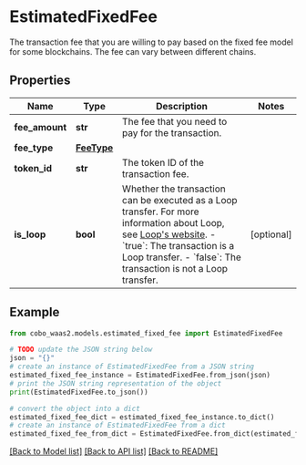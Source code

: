 # EstimatedFixedFee

The transaction fee that you are willing to pay based on the fixed fee model for some blockchains. The fee can vary between different chains.

## Properties

Name | Type | Description | Notes
------------ | ------------- | ------------- | -------------
**fee_amount** | **str** | The fee that you need to pay for the transaction. | 
**fee_type** | [**FeeType**](FeeType.md) |  | 
**token_id** | **str** | The token ID of the transaction fee. | 
**is_loop** | **bool** | Whether the transaction can be executed as a Loop transfer. For more information about Loop, see [Loop&#39;s website](https://loop.top/). - &#x60;true&#x60;: The transaction is a Loop transfer. - &#x60;false&#x60;: The transaction is not a Loop transfer.  | [optional] 

## Example

```python
from cobo_waas2.models.estimated_fixed_fee import EstimatedFixedFee

# TODO update the JSON string below
json = "{}"
# create an instance of EstimatedFixedFee from a JSON string
estimated_fixed_fee_instance = EstimatedFixedFee.from_json(json)
# print the JSON string representation of the object
print(EstimatedFixedFee.to_json())

# convert the object into a dict
estimated_fixed_fee_dict = estimated_fixed_fee_instance.to_dict()
# create an instance of EstimatedFixedFee from a dict
estimated_fixed_fee_from_dict = EstimatedFixedFee.from_dict(estimated_fixed_fee_dict)
```
[[Back to Model list]](../README.md#documentation-for-models) [[Back to API list]](../README.md#documentation-for-api-endpoints) [[Back to README]](../README.md)


